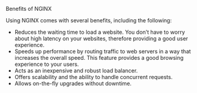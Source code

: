 Benefits of NGINX

Using NGINX comes with several benefits, including the following:

- Reduces the waiting time to load a website. You don’t have to worry about high latency on your websites, therefore providing a good user experience.
- Speeds up performance by routing traffic to web servers in a way that increases the overall speed. This feature provides a good browsing experience to your users.
- Acts as an inexpensive and robust load balancer.
- Offers scalability and the ability to handle concurrent requests.
- Allows on-the-fly upgrades without downtime.